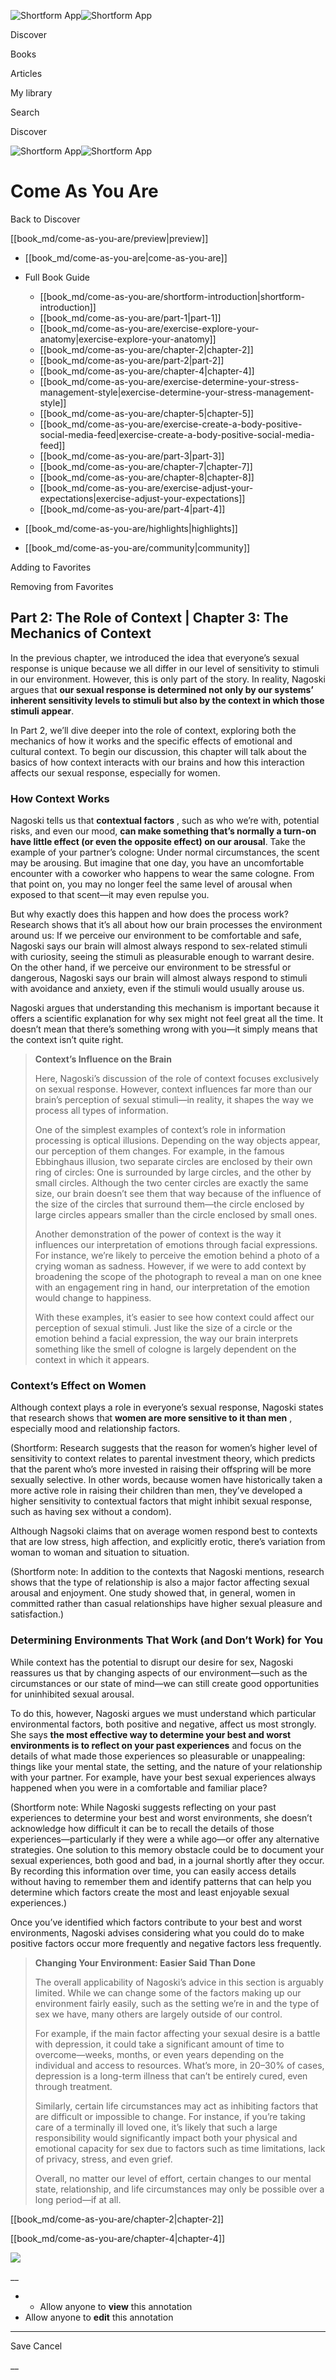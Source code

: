 ![Shortform App](/img/logo.36a2399e.svg)![Shortform App](/img/logo-dark.70c1b072.svg)

Discover

Books

Articles

My library

Search

Discover

![Shortform App](/img/logo.36a2399e.svg)![Shortform App](/img/logo-dark.70c1b072.svg)

# Come As You Are

Back to Discover

[[book_md/come-as-you-are/preview|preview]]

  * [[book_md/come-as-you-are|come-as-you-are]]
  * Full Book Guide

    * [[book_md/come-as-you-are/shortform-introduction|shortform-introduction]]
    * [[book_md/come-as-you-are/part-1|part-1]]
    * [[book_md/come-as-you-are/exercise-explore-your-anatomy|exercise-explore-your-anatomy]]
    * [[book_md/come-as-you-are/chapter-2|chapter-2]]
    * [[book_md/come-as-you-are/part-2|part-2]]
    * [[book_md/come-as-you-are/chapter-4|chapter-4]]
    * [[book_md/come-as-you-are/exercise-determine-your-stress-management-style|exercise-determine-your-stress-management-style]]
    * [[book_md/come-as-you-are/chapter-5|chapter-5]]
    * [[book_md/come-as-you-are/exercise-create-a-body-positive-social-media-feed|exercise-create-a-body-positive-social-media-feed]]
    * [[book_md/come-as-you-are/part-3|part-3]]
    * [[book_md/come-as-you-are/chapter-7|chapter-7]]
    * [[book_md/come-as-you-are/chapter-8|chapter-8]]
    * [[book_md/come-as-you-are/exercise-adjust-your-expectations|exercise-adjust-your-expectations]]
    * [[book_md/come-as-you-are/part-4|part-4]]
  * [[book_md/come-as-you-are/highlights|highlights]]
  * [[book_md/come-as-you-are/community|community]]



Adding to Favorites 

Removing from Favorites 

## Part 2: The Role of Context | Chapter 3: The Mechanics of Context

In the previous chapter, we introduced the idea that everyone’s sexual response is unique because we all differ in our level of sensitivity to stimuli in our environment. However, this is only part of the story. In reality, Nagoski argues that **our sexual response is determined not only by our systems’ inherent sensitivity levels to stimuli but also by the context in which those stimuli appear**.

In Part 2, we’ll dive deeper into the role of context, exploring both the mechanics of how it works and the specific effects of emotional and cultural context. To begin our discussion, this chapter will talk about the basics of how context interacts with our brains and how this interaction affects our sexual response, especially for women.

### How Context Works

Nagoski tells us that **contextual factors** , such as who we’re with, potential risks, and even our mood, **can make something that’s normally a turn-on have little effect (or even the opposite effect) on our arousal**. Take the example of your partner’s cologne: Under normal circumstances, the scent may be arousing. But imagine that one day, you have an uncomfortable encounter with a coworker who happens to wear the same cologne. From that point on, you may no longer feel the same level of arousal when exposed to that scent—it may even repulse you.

But why exactly does this happen and how does the process work? Research shows that it’s all about how our brain processes the environment around us: If we perceive our environment to be comfortable and safe, Nagoski says our brain will almost always respond to sex-related stimuli with curiosity, seeing the stimuli as pleasurable enough to warrant desire. On the other hand, if we perceive our environment to be stressful or dangerous, Nagoski says our brain will almost always respond to stimuli with avoidance and anxiety, even if the stimuli would usually arouse us.

Nagoski argues that understanding this mechanism is important because it offers a scientific explanation for why sex might not feel great all the time. It doesn’t mean that there’s something wrong with you—it simply means that the context isn’t quite right.

> **Context’s Influence on the Brain**
> 
> Here, Nagoski’s discussion of the role of context focuses exclusively on sexual response. However, context influences far more than our brain’s perception of sexual stimuli—in reality, it shapes the way we process all types of information.
> 
> One of the simplest examples of context’s role in information processing is optical illusions. Depending on the way objects appear, our perception of them changes. For example, in the famous Ebbinghaus illusion, two separate circles are enclosed by their own ring of circles: One is surrounded by large circles, and the other by small circles. Although the two center circles are exactly the same size, our brain doesn’t see them that way because of the influence of the size of the circles that surround them—the circle enclosed by large circles appears smaller than the circle enclosed by small ones.
> 
> Another demonstration of the power of context is the way it influences our interpretation of emotions through facial expressions. For instance, we’re likely to perceive the emotion behind a photo of a crying woman as sadness. However, if we were to add context by broadening the scope of the photograph to reveal a man on one knee with an engagement ring in hand, our interpretation of the emotion would change to happiness.
> 
> With these examples, it’s easier to see how context could affect our perception of sexual stimuli. Just like the size of a circle or the emotion behind a facial expression, the way our brain interprets something like the smell of cologne is largely dependent on the context in which it appears.

### Context’s Effect on Women

Although context plays a role in everyone’s sexual response, Nagoski states that research shows that **women are more sensitive to it than men** , especially mood and relationship factors.

(Shortform: Research suggests that the reason for women’s higher level of sensitivity to context relates to parental investment theory, which predicts that the parent who’s more invested in raising their offspring will be more sexually selective. In other words, because women have historically taken a more active role in raising their children than men, they’ve developed a higher sensitivity to contextual factors that might inhibit sexual response, such as having sex without a condom).

Although Nagsoki claims that on average women respond best to contexts that are low stress, high affection, and explicitly erotic, there’s variation from woman to woman and situation to situation.

(Shortform note: In addition to the contexts that Nagoski mentions, research shows that the type of relationship is also a major factor affecting sexual arousal and enjoyment. One study showed that, in general, women in committed rather than casual relationships have higher sexual pleasure and satisfaction.)

### Determining Environments That Work (and Don’t Work) for You

While context has the potential to disrupt our desire for sex, Nagoski reassures us that by changing aspects of our environment—such as the circumstances or our state of mind—we can still create good opportunities for uninhibited sexual arousal.

To do this, however, Nagoski argues we must understand which particular environmental factors, both positive and negative, affect us most strongly. She says **the most effective way to determine your best and worst environments is to reflect on your past experiences** and focus on the details of what made those experiences so pleasurable or unappealing: things like your mental state, the setting, and the nature of your relationship with your partner. For example, have your best sexual experiences always happened when you were in a comfortable and familiar place?

(Shortform note: While Nagoski suggests reflecting on your past experiences to determine your best and worst environments, she doesn’t acknowledge how difficult it can be to recall the details of those experiences—particularly if they were a while ago—or offer any alternative strategies. One solution to this memory obstacle could be to document your sexual experiences, both good and bad, in a journal shortly after they occur. By recording this information over time, you can easily access details without having to remember them and identify patterns that can help you determine which factors create the most and least enjoyable sexual experiences.)

Once you’ve identified which factors contribute to your best and worst environments, Nagoski advises considering what you could do to make positive factors occur more frequently and negative factors less frequently.

> **Changing Your Environment: Easier Said Than Done**
> 
> The overall applicability of Nagoski’s advice in this section is arguably limited. While we can change some of the factors making up our environment fairly easily, such as the setting we’re in and the type of sex we have, many others are largely outside of our control.
> 
> For example, if the main factor affecting your sexual desire is a battle with depression, it could take a significant amount of time to overcome—weeks, months, or even years depending on the individual and access to resources. What’s more, in 20–30% of cases, depression is a long-term illness that can’t be entirely cured, even through treatment.
> 
> Similarly, certain life circumstances may act as inhibiting factors that are difficult or impossible to change. For instance, if you’re taking care of a terminally ill loved one, it’s likely that such a large responsibility would significantly impact both your physical and emotional capacity for sex due to factors such as time limitations, lack of privacy, stress, and even grief.
> 
> Overall, no matter our level of effort, certain changes to our mental state, relationship, and life circumstances may only be possible over a long period—if at all.

[[book_md/come-as-you-are/chapter-2|chapter-2]]

[[book_md/come-as-you-are/chapter-4|chapter-4]]

![](https://bat.bing.com/action/0?ti=56018282&Ver=2&mid=6c1c329d-1bda-4096-adfc-b751e7a11211&sid=49fff5b0636c11eeb9c611038afc8668&vid=4a005010636c11ee80c703d4c4a7acd5&vids=0&msclkid=N&pi=0&lg=en-US&sw=800&sh=600&sc=24&nwd=1&tl=Shortform%20%7C%20Book&p=https%3A%2F%2Fwww.shortform.com%2Fapp%2Fbook%2Fcome-as-you-are%2Fpart-2&r=&lt=560&evt=pageLoad&sv=1&rn=743472)

__

  *   * Allow anyone to **view** this annotation
  * Allow anyone to **edit** this annotation



* * *

Save Cancel

__



